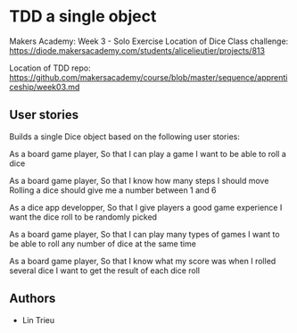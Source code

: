 # TDD a single object

Makers Academy: Week 3 - Solo Exercise
Location of Dice Class challenge:
https://diode.makersacademy.com/students/alicelieutier/projects/813

Location of TDD repo:
https://github.com/makersacademy/course/blob/master/sequence/apprenticeship/week03.md

## User stories
 
 Builds a single Dice object based on the following user stories: 

As a board game player,
So that I can play a game
I want to be able to roll a dice

As a board game player,
So that I know how many steps I should move
Rolling a dice should give me a number between 1 and 6

As a dice app developper,
So that I give players a good game experience
I want the dice roll to be randomly picked

As a board game player,
So that I can play many types of games
I want to be able to roll any number of dice at the same time

As a board game player,
So that I know what my score was when I rolled several dice
I want to get the result of each dice roll

## Authors
- Lin Trieu




